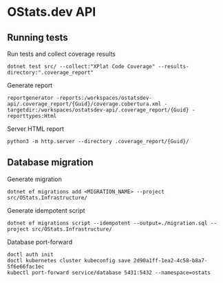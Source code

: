 # OStats.dev API

## Running tests

Run tests and collect coverage results
```
dotnet test src/ --collect:"XPlat Code Coverage" --results-directory:".coverage_report"
```

Generate report
```
reportgenerator -reports:/workspaces/ostatsdev-api/.coverage_report/{Guid}/coverage.cobertura.xml -targetdir:/workspaces/ostatsdev-api/.coverage_report/{Guid} -reporttypes:Html
```

Server HTML report
```
python3 -m http.server --directory .coverage_report/{Guid}/
```

## Database migration

Generate migration
```
dotnet ef migrations add <MIGRATION_NAME> --project src/OStats.Infrastructure/
```

Generate idempotent script
```
dotnet ef migrations script --idempotent --output=./migration.sql --project src/OStats.Infrastructure/
```

Database port-forward
```
doctl auth init
doctl kubernetes cluster kubeconfig save 2d90a1ff-1ea2-4c58-b8a7-5f6e66fac1ec
kubectl port-forward service/database 5431:5432 --namespace=ostats
```